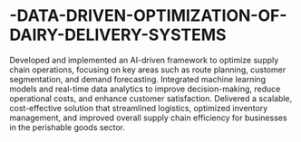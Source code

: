 # -DATA-DRIVEN-OPTIMIZATION-OF-DAIRY-DELIVERY-SYSTEMS

Developed and implemented an AI-driven framework to optimize supply chain operations, focusing on key areas such as route planning, customer segmentation, and demand forecasting. Integrated machine learning models and real-time data analytics to improve decision-making, reduce operational costs, and enhance customer satisfaction. Delivered a scalable, cost-effective solution that streamlined logistics, optimized inventory management, and improved overall supply chain efficiency for businesses in the perishable goods sector.
